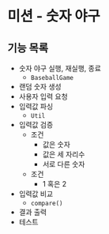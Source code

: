 # 미션 - 숫자 야구
## 기능 목록
* 숫자 야구 실행, 재실행, 종료
  * `BaseballGame`
* 랜덤 숫자 생성
* 사용자 입력 요청
* 입력값 파싱
  * `Util`
* 입력값 검증
  * 조건
    * 값은 숫자
    * 값은 세 자리수
    * 서로 다른 숫자
  * 조건
    * 1 혹은 2
* 입력값 비교
  * `compare()`
* 결과 출력
* 테스트